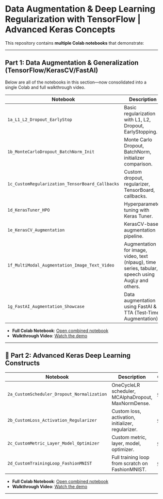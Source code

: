 # Data Augmentation & Deep Learning Regularization with TensorFlow | Advanced Keras Concepts

This repository contains **multiple Colab notebooks** that demonstrate:

---

## Part 1: Data Augmentation & Generalization (TensorFlow/KerasCV/FastAI)

Below are all of the notebooks in this section—now consolidated into a single Colab and full walkthrough video.

| Notebook                                                      | Description                                                                                                 |
| ------------------------------------------------------------- | ----------------------------------------------------------------------------------------------------------- |
| `1a_L1_L2_Dropout_EarlyStop`                                  | Basic regularization with L1, L2, Dropout, EarlyStopping.                                                    |
| `1b_MonteCarloDropout_BatchNorm_Init`                         | Monte Carlo Dropout, BatchNorm, initializer comparison.                                                      |
| `1c_CustomRegularization_TensorBoard_Callbacks`               | Custom dropout, regularizer, TensorBoard, callbacks.                                                         |
| `1d_KerasTuner_HPO`                                           | Hyperparameter tuning with Keras Tuner.                                                                      |
| `1e_KerasCV_Augmentation`                                     | KerasCV-based augmentation pipeline.                                                                         |
| `1f_MultiModal_Augmentation_Image_Text_Video`                 | Augmentation for image, video, text (nlpaug), time series, tabular, speech using AugLy and others.           |
| `1g_FastAI_Augmentation_Showcase`                             | Data augmentation using FastAI & TTA (Test‑Time Augmentation).                                                |

- **Full Colab Notebook**: [Open combined notebook](https://colab.research.google.com/drive/1sDhgg7Dw-RxwHJ4dlngy2S3bTNsDgZWJ#scrollTo=niuExaHCBJVQ)  
- **Walkthrough Video**: [Watch the demo](https://youtu.be/WR5rCwJq3lw)

---

## 🧠 Part 2: Advanced Keras Deep Learning Constructs

| Notebook | Description | Colab | Video |
|----------|-------------|-------|--------|
| `2a_CustomScheduler_Dropout_Normalization` | OneCycleLR scheduler, MCAlphaDropout, MaxNormDense. | [Open](#) | [Watch](#) |
| `2b_CustomLoss_Activation_Regularizer` | Custom loss, activation, initializer, regularizer. | [Open](#) | [Watch](#) |
| `2c_CustomMetric_Layer_Model_Optimizer` | Custom metric, layer, model, optimizer. | [Open](#) | [Watch](#) |
| `2d_CustomTrainingLoop_FashionMNIST` | Full training loop from scratch on FashionMNIST. | [Open](#) | [Watch](#) |

- **Full Colab Notebook**: [Open combined notebook](https://colab.research.google.com/drive/1yKnQhXBitq2oammbNV5vc6QskElKZ49y#scrollTo=2-g3iHNxstAJ)  
- **Walkthrough Video**: [Watch the demo](https://youtu.be/RqIBQWNgq78)

---
